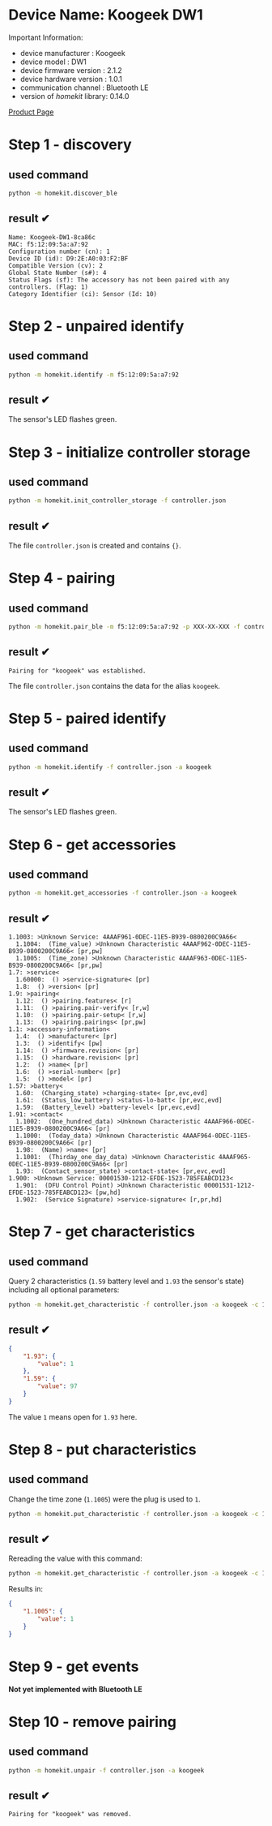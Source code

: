 # Device Name: Koogeek DW1

Important Information:
 * device manufacturer : Koogeek
 * device model : DW1
 * device firmware version : 2.1.2
 * device hardware version : 1.0.1
 * communication channel : Bluetooth LE
 * version of *homekit* library: 0.14.0

[Product Page](https://www.koogeek.com/p-dw1.html)

# Step 1 - discovery

## used command

```bash
python -m homekit.discover_ble
```

## result ✔

```text
Name: Koogeek-DW1-8ca86c
MAC: f5:12:09:5a:a7:92
Configuration number (cn): 1
Device ID (id): D9:2E:A0:03:F2:BF
Compatible Version (cv): 2
Global State Number (s#): 4
Status Flags (sf): The accessory has not been paired with any controllers. (Flag: 1)
Category Identifier (ci): Sensor (Id: 10)
```

# Step 2 - unpaired identify

## used command

```bash
python -m homekit.identify -m f5:12:09:5a:a7:92
```

## result ✔

The sensor's LED flashes green.

# Step 3 - initialize controller storage

## used command

```bash
python -m homekit.init_controller_storage -f controller.json
```

## result ✔

The file `controller.json` is created and contains `{}`.

# Step 4 - pairing

## used command

```bash
python -m homekit.pair_ble -m f5:12:09:5a:a7:92 -p XXX-XX-XXX -f controller.json -a koogeek
```

## result ✔

```text
Pairing for "koogeek" was established.
```

The file `controller.json` contains the data for the alias `koogeek`.

# Step 5 - paired identify

## used command

```bash
python -m homekit.identify -f controller.json -a koogeek
```

## result ✔

The sensor's LED flashes green.

# Step 6 - get accessories

## used command

```bash
python -m homekit.get_accessories -f controller.json -a koogeek
```

## result ✔

```text
1.1003: >Unknown Service: 4AAAF961-0DEC-11E5-B939-0800200C9A66<
  1.1004:  (Time_value) >Unknown Characteristic 4AAAF962-0DEC-11E5-B939-0800200C9A66< [pr,pw]
  1.1005:  (Time_zone) >Unknown Characteristic 4AAAF963-0DEC-11E5-B939-0800200C9A66< [pr,pw]
1.7: >service<
  1.60000:  () >service-signature< [pr]
  1.8:  () >version< [pr]
1.9: >pairing<
  1.12:  () >pairing.features< [r]
  1.11:  () >pairing.pair-verify< [r,w]
  1.10:  () >pairing.pair-setup< [r,w]
  1.13:  () >pairing.pairings< [pr,pw]
1.1: >accessory-information<
  1.4:  () >manufacturer< [pr]
  1.3:  () >identify< [pw]
  1.14:  () >firmware.revision< [pr]
  1.15:  () >hardware.revision< [pr]
  1.2:  () >name< [pr]
  1.6:  () >serial-number< [pr]
  1.5:  () >model< [pr]
1.57: >battery<
  1.60:  (Charging_state) >charging-state< [pr,evc,evd]
  1.61:  (Status_low_battery) >status-lo-batt< [pr,evc,evd]
  1.59:  (Battery_level) >battery-level< [pr,evc,evd]
1.91: >contact<
  1.1002:  (One_hundred_data) >Unknown Characteristic 4AAAF966-0DEC-11E5-B939-0800200C9A66< [pr]
  1.1000:  (Today_data) >Unknown Characteristic 4AAAF964-0DEC-11E5-B939-0800200C9A66< [pr]
  1.98:  (Name) >name< [pr]
  1.1001:  (Thirday_one_day_data) >Unknown Characteristic 4AAAF965-0DEC-11E5-B939-0800200C9A66< [pr]
  1.93:  (Contact_sensor_state) >contact-state< [pr,evc,evd]
1.900: >Unknown Service: 00001530-1212-EFDE-1523-785FEABCD123<
  1.901:  (DFU Control Point) >Unknown Characteristic 00001531-1212-EFDE-1523-785FEABCD123< [pw,hd]
  1.902:  (Service Signature) >service-signature< [r,pr,hd]
```

# Step 7 - get characteristics

## used command

Query 2 characteristics (`1.59` battery level and `1.93` the sensor's state) including all optional parameters:

```bash
python -m homekit.get_characteristic -f controller.json -a koogeek -c 1.59 -c 1.93
```

## result ✔

```json
{
    "1.93": {
        "value": 1
    },
    "1.59": {
        "value": 97
    }
}
```

The value `1` means open for `1.93` here.

# Step 8 - put characteristics

## used command

Change the time zone (`1.1005`) were the plug is used to `1`.
```bash
python -m homekit.put_characteristic -f controller.json -a koogeek -c 1.1005 1
```

## result ✔

Rereading the value with this command:
```bash
python -m homekit.get_characteristic -f controller.json -a koogeek -c 1.59 -c 1.93
```

Results in:

```json
{
    "1.1005": {
        "value": 1
    }
}
```

# Step 9 - get events

**Not yet implemented with Bluetooth LE**

# Step 10 - remove pairing

## used command

```bash
python -m homekit.unpair -f controller.json -a koogeek
```

## result ✔

```text
Pairing for "koogeek" was removed.
```
